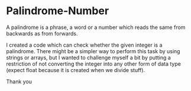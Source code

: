 # Palindrome-Number
A palindrome is a phrase, a word or a number which reads the same from backwards as from forwards.

I created a code which can check whether the given integer is a palindrome. There might be a simpler way to perform this task by using strings or arrays, but I wanted to challenge myself a bit by putting a restriction of not converting the integer into any other form of data type (expect float because it is created when we divide stuff).

Thank you
